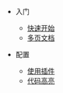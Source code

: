 * 入门
  * [快速开始](zh-cn/quickstart.md)
  * [多页文档](zh-cn/more-pages.md)


* 配置
  * [使用插件](zh-cn/plugins.md)
  * [代码高亮](zh-cn/language-highlight.md)